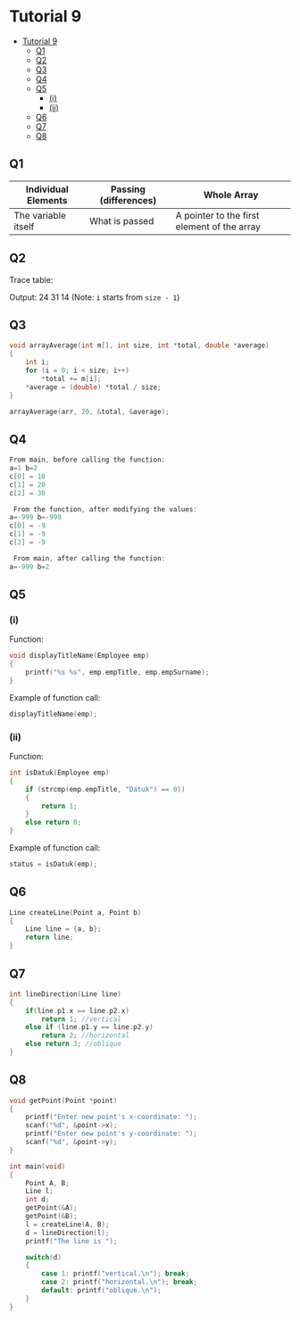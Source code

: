 # Tutorial 9
- [Tutorial 9](#tutorial-9)
  - [Q1](#q1)
  - [Q2](#q2)
  - [Q3](#q3)
  - [Q4](#q4)
  - [Q5](#q5)
    - [(i)](#i)
    - [(ii)](#ii)
  - [Q6](#q6)
  - [Q7](#q7)
  - [Q8](#q8)

## Q1

| Individual Elements | Passing (differences) | Whole Array |
| ------------------- | --------------------- | ----------- |
| The variable itself | What is passed | A pointer to the first element of the array |

## Q2

Trace table:

Output:
24
31
14
(Note: `i` starts from `size - 1`)

## Q3

```c
void arrayAverage(int m[], int size, int *total, double *average)
{
    int i;
    for (i = 0; i < size; i++)
        *total += m[i];
    *average = (double) *total / size;
}

arrayAverage(arr, 20, &total, &average);
```

## Q4

```c
From main, before calling the function:
a=1 b=2
c[0] = 10
c[1] = 20
c[2] = 30

 From the function, after modifying the values:
a=-999 b=-999
c[0] = -9
c[1] = -9
c[2] = -9

 From main, after calling the function:
a=-999 b=2
```

## Q5

### (i)

Function:

```c
void displayTitleName(Employee emp)
{
    printf("%s %s", emp.empTitle, emp.empSurname);
}
```

Example of function call:

```c
displayTitleName(emp);
```

### (ii)

Function:

```c
int isDatuk(Employee emp)
{
    if (strcmp(emp.empTitle, "Datuk") == 0))
    {
        return 1;
    }
    else return 0;
}
```

Example of function call:

```c
status = isDatuk(emp);
```

## Q6

```c
Line createLine(Point a, Point b)
{
    Line line = {a, b};
    return line;
}
```

## Q7

```c
int lineDirection(Line line)
{
    if(line.p1.x == line.p2.x)
        return 1; //vertical
    else if (line.p1.y == line.p2.y)
        return 2; //horizontal
    else return 3; //oblique
}
```

## Q8

```c
void getPoint(Point *point)
{
    printf("Enter new point's x-coordinate: ");
    scanf("%d", &point->x);
    printf("Enter new point's y-coordinate: ");
    scanf("%d", &point->y);
}
```

```c
int main(void)
{
    Point A, B;
    Line l;
    int d;
    getPoint(&A);
    getPoint(&B);
    l = createLine(A, B);
    d = lineDirection(l);
    printf("The line is ");

    switch(d)
    {
        case 1: printf("vertical.\n"); break;
        case 2: printf("horizontal.\n"); break;
        default: printf("oblique.\n");
    }
}
```